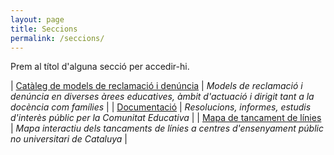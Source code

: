 ```yaml
---
layout: page
title: Seccions
permalink: /seccions/
---
```


Prem al títol d'alguna secció per accedir-hi.

| [Catàleg de models de reclamació i denúncia](/models) | *Models de reclamació i denúncia en diverses àrees educatives, àmbit d'actuació i dirigit tant a la docència com famílies* |
| [Documentació](/documentacio) | *Resolucions, informes, estudis d'interès públic per la Comunitat Educativa* |
| [Mapa de tancament de línies](/tancament-linies-ensenyament-public-no-universitari) | *Mapa interactiu dels tancaments de línies a centres d'ensenyament públic no universitari de Cataluya* |